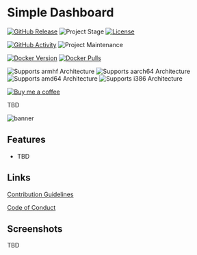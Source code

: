# Simple Dashboard

[![GitHub Release][releases-shield]][releases]
![Project Stage][project-stage-shield]
[![License][license-shield]](LICENSE.md)

[![GitHub Activity][commits-shield]][commits]
![Project Maintenance][maintenance-shield]

[![Docker Version][version-shield]][microbadger]
[![Docker Pulls][pulls-shield]][dockerhub]

![Supports armhf Architecture][armhf-shield]
![Supports aarch64 Architecture][aarch64-shield]
![Supports amd64 Architecture][amd64-shield]
![Supports i386 Architecture][i386-shield]

[![Buy me a coffee][buymeacoffee-shield]][buymeacoffee]

TBD

![banner][banner]

## Features

- TBD

## Links

[Contribution Guidelines][contributing]

[Code of Conduct][code_of_conduct]

## Screenshots

TBD

[aarch64-shield]: https://img.shields.io/badge/aarch64-yes-green.svg
[amd64-shield]: https://img.shields.io/badge/amd64-yes-green.svg
[armhf-shield]: https://img.shields.io/badge/armhf-yes-green.svg
[banner]: https://raw.githubusercontent.com/timmo001/simple-dashboard/master/docs/resources/banner.png
[buymeacoffee-shield]: https://www.buymeacoffee.com/assets/img/guidelines/download-assets-sm-2.svg
[buymeacoffee]: https://www.buymeacoffee.com/timmo
[code_of_conduct]: https://github.com/timmo001/simple-dashboard/blob/master/.github/CODE_OF_CONDUCT.md
[commits-shield]: https://img.shields.io/github/commit-activity/y/timmo001/simple-dashboard.svg
[commits]: https://github.com/timmo001/simple-dashboard/commits/master
[contributing]: https://github.com/timmo001/simple-dashboard/blob/master/.github/CONTRIBUTING.md
[demo-app]: https://simple-dashboard-demo.timmo.xyz/
[dockerhub]: https://hub.docker.com/r/timmo001/simple-dashboard
[i386-shield]: https://img.shields.io/badge/i386-yes-green.svg
[license-shield]: https://img.shields.io/github/license/timmo001/simple-dashboard.svg
[maintenance-shield]: https://img.shields.io/maintenance/yes/2020.svg
[microbadger]: https://microbadger.com/images/timmo001/simple-dashboard
[project-stage-shield]: https://img.shields.io/badge/project%20stage-beta-green.svg
[pulls-shield]: https://img.shields.io/docker/pulls/timmo001/simple-dashboard.svg
[releases-shield]: https://img.shields.io/github/release/timmo001/simple-dashboard.svg
[releases]: https://github.com/timmo001/simple-dashboard/releases
[setup-docs]: https://timmo.dev/simple-dashboard/setup/
[version-shield]: https://images.microbadger.com/badges/version/timmo001/simple-dashboard.svg
